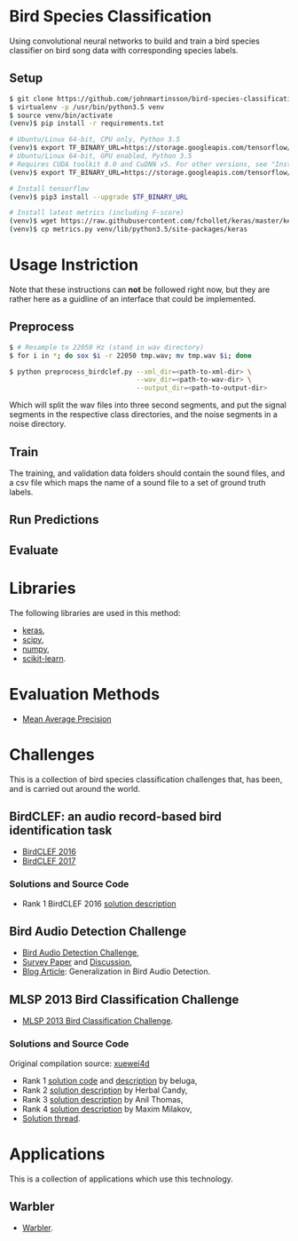 # Bird Species Classification
Using convolutional neural networks to build and train a bird species classifier on bird song data with corresponding species labels.

## Setup
```bash
$ git clone https://github.com/johnmartinsson/bird-species-classification
$ virtualenv -p /usr/bin/python3.5 venv
$ source venv/bin/activate
(venv)$ pip install -r requirements.txt

# Ubuntu/Linux 64-bit, CPU only, Python 3.5
(venv)$ export TF_BINARY_URL=https://storage.googleapis.com/tensorflow/linux/cpu/tensorflow-0.11.0-cp35-cp35m-linux_x86_64.whl
# Ubuntu/Linux 64-bit, GPU enabled, Python 3.5
# Requires CUDA toolkit 8.0 and CuDNN v5. For other versions, see "Install from sources" below.
(venv)$ export TF_BINARY_URL=https://storage.googleapis.com/tensorflow/linux/gpu/tensorflow-0.11.0-cp35-cp35m-linux_x86_64.whl

# Install tensorflow
(venv)$ pip3 install --upgrade $TF_BINARY_URL

# Install latest metrics (including F-score)
(venv)$ wget https://raw.githubusercontent.com/fchollet/keras/master/keras/metrics.py
(venv)$ cp metrics.py venv/lib/python3.5/site-packages/keras
```

# Usage Instriction
Note that these instructions can __not__ be followed right now, but they are rather here as a guidline of an interface that could be implemented.

## Preprocess
```bash
$ # Resample to 22050 Hz (stand in wav directory)
$ for i in *; do sox $i -r 22050 tmp.wav; mv tmp.wav $i; done
```

```bash
$ python preprocess_birdclef.py --xml_dir=<path-to-xml-dir> \
                                --wav_dir=<path-to-wav-dir> \
                                --output_dir=<path-to-output-dir>
```
Which will split the wav files into three second segments, and put the signal segments in the respective class directories, and the noise segments in a noise directory.

## Train
The training, and validation data folders should contain the sound files, and a csv file which maps the name of a sound file to a set of ground truth labels.

## Run Predictions

## Evaluate

# Libraries
The following libraries are used in this method:

- [keras](http://keras.io/),
- [scipy](https://www.scipy.org/),
- [numpy](http://www.numpy.org/),
- [scikit-learn](http://scikit-learn.org/).

# Evaluation Methods
- [Mean Average Precision](https://github.com/benhamner/Metrics/blob/master/Python/ml_metrics/average_precision.py)

# Challenges
This is a collection of bird species classification challenges that, has been, and is carried out around the world.

## BirdCLEF: an audio record-based bird identification task
- [BirdCLEF 2016](http://www.imageclef.org/lifeclef/2016/bird)
- [BirdCLEF 2017](http://www.imageclef.org/lifeclef/2017/bird)

### Solutions and Source Code
- Rank 1 BirdCLEF 2016 [solution description](http://ceur-ws.org/Vol-1609/16090547.pdf)

## Bird Audio Detection Challenge
- [Bird Audio Detection Challenge](http://machine-listening.eecs.qmul.ac.uk/bird-audio-detection-challenge/),
- [Survey Paper](https://arxiv.org/pdf/1608.03417v1.pdf) and [Discussion](https://groups.google.com/forum/#!forum/bird-detection),
- [Blog Article](http://machine-listening.eecs.qmul.ac.uk/2016/10/bird-audio-detection-baseline-generalisation/): Generalization in Bird Audio Detection.

## MLSP 2013 Bird Classification Challenge
- [MLSP 2013 Bird Classification Challenge](https://www.kaggle.com/c/mlsp-2013-birds/).

### Solutions and Source Code
Original compilation source: [xuewei4d](https://github.com/xuewei4d/KaggleSolutions)

- Rank 1 [solution code](https://github.com/gaborfodor/MLSP_2013) and [description](https://www.kaggle.com/c/mlsp-2013-birds/forums/t/5457/congratulations-to-the-winners/29159#post29159) by beluga,
- Rank 2 [solution description](https://www.kaggle.com/c/mlsp-2013-birds/forums/t/5457/congratulations-to-the-winners/29017#post29017) by Herbal Candy,
- Rank 3 [solution description](https://www.kaggle.com/c/mlsp-2013-birds/forums/t/5457/congratulations-to-the-winners/29101#post29101) by Anil Thomas,
- Rank 4 [solution description](http://www.kaggle.com/c/mlsp-2013-birds/forums/t/5457/congratulations-to-the-winners/29092#post29092) by Maxim Milakov,
- [Solution thread](https://www.kaggle.com/c/mlsp-2013-birds/forums/t/5457/congratulations-to-the-winners).

# Applications
This is a collection of applications which use this technology.

## Warbler
- [Warbler](https://warblr.net/).
